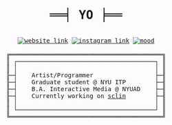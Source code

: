 <div align="center">
<pre>

<h1 align="center">══╡ YO ╞══</h1>
<a href="https://bennyboy.tech"><img alt="website link" src="https://img.shields.io/badge/website-bennyboy.tech-44A1A0?style=flat-square"></a> <a href="https://instagram.com/bandidojim"><img alt="instagram link" src="https://img.shields.io/badge/instagram-@bandidojim-DA667B?style=flat-square"></a> <a href="https://youtu.be/7mT5x8kt3Gs"><img alt="mood" src="https://img.shields.io/badge/mood-(☆ಠ‿ಠ)-FFA62B?style=flat-square"></a><br>
╔══════════════════════════════════════════╗
║ ┌──────────────────────────────────────┐ ║
║ │                                      │ ║
╟─┤    Artist/Programmer                 ├─╢
╟─┤    Graduate student @ NYU ITP        ├─╢
╟─┤    B.A. Interactive Media @ NYUAD    ├─╢
╟─┤    Currently working on <a href="https://github.com/molarmanful/sclin">sclin</a>        ├─╢
║ │                                      │ ║
║ └──────────────────────────────────────┘ ║
╚══════════════════════════════════════════╝

</pre>
</div>
